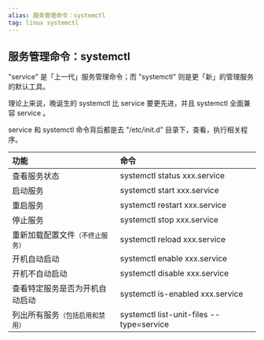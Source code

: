 ```yaml
---
alias: 服务管理命令：systemctl 
tag: linux systemctl
---
```


## 服务管理命令：systemctl 

"service" 是「上一代」服务管理命令；而 "systemctl" 则是更「新」的管理服务的默认工具。

理论上来说，晚诞生的 systemctl 比 service 要更先进，并且 systemctl 全面兼容 service 。

service 和 systemctl 命令背后都是去 "/etc/init.d" 目录下，查看，执行相关程序。

| 功能 | 命令 |
|:- | :- |
| 查看服务状态 | systemctl status xxx.service |
| 启动服务  | systemctl start xxx.service |
| 重启服务 |  systemctl restart xxx.service |
| 停止服务 | systemctl stop xxx.service |
| 重新加载配置文件<small>（不终止服务）</small>| systemctl reload xxx.service |
| 开机自动启动 | systemctl enable xxx.service|
| 开机不自动启动 | systemctl disable xxx.service |
| 查看特定服务是否为开机自动启动 | systemctl is-enabled xxx.service |
| 列出所有服务<small>（包括启用和禁用）</small> | systemctl list-unit-files --type=service |

